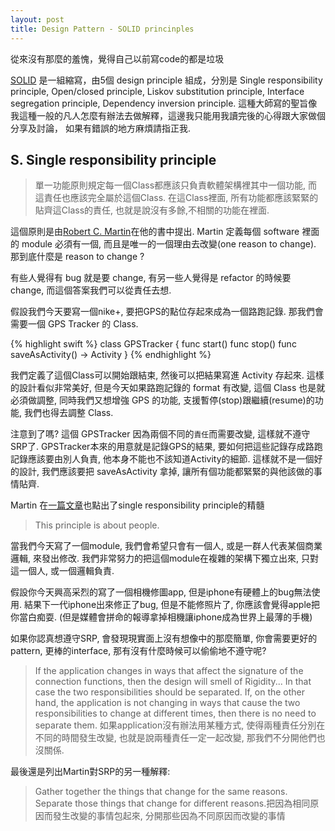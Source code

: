```yaml
---
layout: post
title: Design Pattern - SOLID princinples
---
```


<div class="message">
  從來沒有那麼的羞愧，覺得自己以前寫code的都是垃圾
</div>

[SOLID](http://en.wikipedia.org/wiki/SOLID_%28object-oriented_design%29)
是一組縮寫，由5個 design principle 組成，分別是 Single responsibility principle, Open/closed principle, 
Liskov substitution principle, Interface segregation principle, Dependency inversion principle.
這種大師寫的聖旨像我這種一般的凡人怎麼有辦法去做解釋，這邊我只能用我讀完後的心得跟大家做個分享及討論，
如果有錯誤的地方麻煩請指正我.

## S. Single responsibility principle

> 單一功能原則規定每一個Class都應該只負責軟體架構裡其中一個功能, 而這責任也應該完全屬於這個Class. 在這Class裡面, 所有功能都應該緊緊的貼齊這Class的責任, 也就是說沒有多餘,不相關的功能在裡面.

這個原則是由[Robert C. Martin](http://en.wikipedia.org/wiki/Robert_Cecil_Martin)在他的書中提出. 
Martin 定義每個 software 裡面的 module 必須有一個, 而且是唯一的一個理由去改變(one reason to change). 
那到底什麼是 reason to change ?

有些人覺得有 bug 就是要 change, 有另一些人覺得是 refactor 的時候要 change, 而這個答案我們可以從責任去想.

假設我們今天要寫一個nike+, 要把GPS的點位存起來成為一個路跑記錄. 那我們會需要一個 GPS Tracker 的 Class.

{% highlight swift %}
class GPSTracker {
    func start()
    func stop()
    func saveAsActivity() -> Activity
} 
{% endhighlight %}

我們定義了這個Class可以開始跟結束, 然後可以把結果寫進 Activity 存起來. 
這樣的設計看似非常美好, 但是今天如果路跑記錄的 format 有改變, 這個 Class 也是就必須做調整,
同時我們又想增強 GPS 的功能, 支援暫停(stop)跟繼續(resume)的功能, 我們也得去調整 Class.

注意到了嗎? 這個 GPSTracker 因為兩個不同的`責任`而需要改變, 這樣就不遵守SRP了.
GPSTracker本來的用意就是記錄GPS的結果, 要如何把這些記錄存成路跑記錄應該要由別人負責, 
他本身不能也不該知道Activity的細節. 這樣就不是一個好的設計, 我們應該要把 saveAsActivity 拿掉, 
讓所有個功能都緊緊的與他該做的事情貼齊.

Martin 在[一篇文章](http://blog.8thlight.com/uncle-bob/2014/05/08/SingleReponsibilityPrinciple.html)也點出了single responsibility principle的精髓
> This principle is about people.

當我們今天寫了一個module, 我們會希望只會有一個人, 或是一群人代表某個商業邏輯, 來發出修改.
我們非常努力的把這個module在複雜的架構下獨立出來, 只對這一個人, 或一個邏輯負責.

假設你今天興高采烈的寫了一個相機修圖app, 但是iphone有硬體上的bug無法使用. 
結果下一代iphone出來修正了bug, 但是不能修照片了, 你應該會覺得apple把你當白痴耍.
(但是媒體會拼命的報導拿掉相機讓iphone成為世界上最薄的手機)

如果你認真想遵守SRP, 會發現現實面上沒有想像中的那麼簡單, 你會需要更好的pattern, 更棒的interface,
那有沒有什麼時候可以偷偷地不遵守呢?

> If the application changes in ways that affect the signature of the connection functions, then the design will smell of Rigidity... In that case the two responsibilities should be separated. If, on the other hand, the application is not changing in ways that cause the two responsibilities to change at different times, then there is no need to separate them. 如果application沒有辦法用某種方式, 使得兩種責任分別在不同的時間發生改變, 也就是說兩種責任一定一起改變, 那我們不分開他們也沒關係.

最後還是列出Martin對SRP的另一種解釋:
> Gather together the things that change for the same reasons. Separate those things that change for different reasons.把因為相同原因而發生改變的事情包起來, 分開那些因為不同原因而改變的事情








